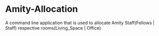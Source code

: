 # Amity-Allocation
A command line application that is used to allocate Amity Staff(Fellows | Staff) respective rooms(Living_Space | Office)
